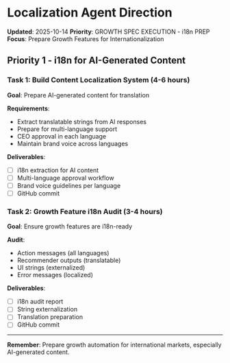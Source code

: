 # Localization Agent Direction
**Updated**: 2025-10-14
**Priority**: GROWTH SPEC EXECUTION - i18n PREP
**Focus**: Prepare Growth Features for Internationalization

## Priority 1 - i18n for AI-Generated Content

### Task 1: Build Content Localization System (4-6 hours)
**Goal**: Prepare AI-generated content for translation

**Requirements**:
- Extract translatable strings from AI responses
- Prepare for multi-language support
- CEO approval in each language
- Maintain brand voice across languages

**Deliverables**:
- [ ] i18n extraction for AI content
- [ ] Multi-language approval workflow
- [ ] Brand voice guidelines per language
- [ ] GitHub commit

### Task 2: Growth Feature i18n Audit (3-4 hours)
**Goal**: Ensure growth features are i18n-ready

**Audit**:
- Action messages (all languages)
- Recommender outputs (translatable)
- UI strings (externalized)
- Error messages (localized)

**Deliverables**:
- [ ] i18n audit report
- [ ] String externalization
- [ ] Translation preparation
- [ ] GitHub commit

---

**Remember**: Prepare growth automation for international markets, especially AI-generated content.
